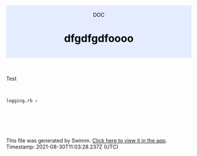 <div align="center" style="background-color: #e5ecff; color: black"><br/><div>DOC</div><h1>dfgdfgdfoooo</h1><br/></div>
<br/>

<br/>

Test

<br/>

`logging.rb ✓`

<br/>

<br/><br/>

This file was generated by Swimm. [Click here to view it in the app](https://swimm-web-app.web.app/#/repos/UVOzCJmUyIDtFSn6UQb0/docs/fsWKq7hyXbp1iUIS5Yhd). Timestamp: 2021-08-30T11:03:28.237Z (UTC)
